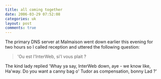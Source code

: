 ```yaml
---
title: all coming together
date: 2006-03-29 07:52:08
categories: uk
layout: post
comments: true
---
```

The primary DNS server at Malmaison went down earlier this evening for
two hours so I called reception and uttered the following question:

> 'Ou est l'InterWeb, si'l vous plait ?

The kind lady replied 'Whay ya say, InterWeb down, aye - we know like,
Ha'way. Do you want a canny bag o' Tudor as compensation, bonny Lad ?'
